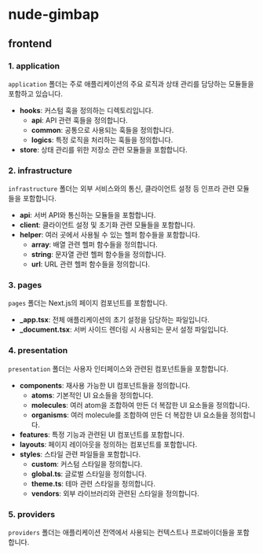 # nude-gimbap

## frontend

### 1. application
`application` 폴더는 주로 애플리케이션의 주요 로직과 상태 관리를 담당하는 모듈들을 포함하고 있습니다.

- **hooks**: 커스텀 훅을 정의하는 디렉토리입니다.
  - **api**: API 관련 훅들을 정의합니다.
  - **common**: 공통으로 사용되는 훅들을 정의합니다.
  - **logics**: 특정 로직을 처리하는 훅들을 정의합니다.
- **store**: 상태 관리를 위한 저장소 관련 모듈들을 포함합니다.

### 2. infrastructure
`infrastructure` 폴더는 외부 서비스와의 통신, 클라이언트 설정 등 인프라 관련 모듈들을 포함합니다.

- **api**: 서버 API와 통신하는 모듈들을 포함합니다.
- **client**: 클라이언트 설정 및 초기화 관련 모듈들을 포함합니다.
- **helper**: 여러 곳에서 사용될 수 있는 헬퍼 함수들을 포함합니다.
  - **array**: 배열 관련 헬퍼 함수들을 정의합니다.
  - **string**: 문자열 관련 헬퍼 함수들을 정의합니다.
  - **url**: URL 관련 헬퍼 함수들을 정의합니다.

### 3. pages
`pages` 폴더는 Next.js의 페이지 컴포넌트를 포함합니다.

- **_app.tsx**: 전체 애플리케이션의 초기 설정을 담당하는 파일입니다.
- **_document.tsx**: 서버 사이드 렌더링 시 사용되는 문서 설정 파일입니다.

### 4. presentation
`presentation` 폴더는 사용자 인터페이스와 관련된 컴포넌트들을 포함합니다.

- **components**: 재사용 가능한 UI 컴포넌트들을 정의합니다.
  - **atoms**: 기본적인 UI 요소들을 정의합니다.
  - **molecules**: 여러 atom을 조합하여 만든 더 복잡한 UI 요소들을 정의합니다.
  - **organisms**: 여러 molecule를 조합하여 만든 더 복잡한 UI 요소들을 정의합니다.
- **features**: 특정 기능과 관련된 UI 컴포넌트를 포함합니다.
- **layouts**: 페이지 레이아웃을 정의하는 컴포넌트를 포함합니다.
- **styles**: 스타일 관련 파일들을 포함합니다.
  - **custom**: 커스텀 스타일을 정의합니다.
  - **global.ts**: 글로벌 스타일을 정의합니다.
  - **theme.ts**: 테마 관련 스타일을 정의합니다.
  - **vendors**: 외부 라이브러리와 관련된 스타일을 정의합니다.

### 5. providers
`providers` 폴더는 애플리케이션 전역에서 사용되는 컨텍스트나 프로바이더들을 포함합니다.
